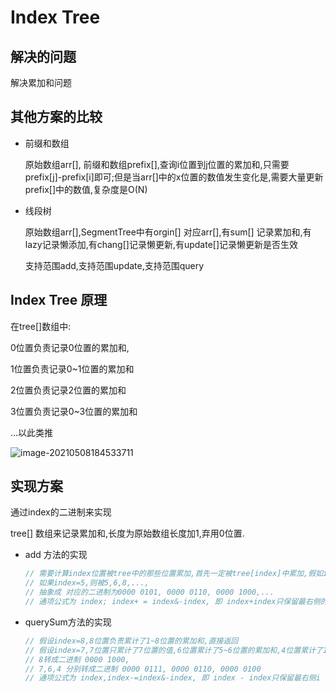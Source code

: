 # Index Tree
## 解决的问题
解决累加和问题

## 其他方案的比较
* 前缀和数组

  原始数组arr[], 前缀和数组prefix[],查询i位置到j位置的累加和,只需要prefix[j]-prefix[i]即可;但是当arr[]中的x位置的数值发生变化是,需要大量更新prefix[]中的数值,复杂度是O(N)

* 线段树

  原始数组arr[],SegmentTree中有orgin[] 对应arr[],有sum[] 记录累加和,有lazy记录懒添加,有chang[]记录懒更新,有update[]记录懒更新是否生效

  支持范围add,支持范围update,支持范围query

## Index Tree 原理

在tree[]数组中:

0位置负责记录0位置的累加和,

1位置负责记录0~1位置的累加和

2位置负责记录2位置的累加和

3位置负责记录0~3位置的累加和

...以此类推

![image-20210508184533711](/Users/catface/Library/Application%20Support/typora-user-images/image-20210508184533711.png)

## 实现方案

通过index的二进制来实现

tree[] 数组来记录累加和,长度为原始数组长度加1,弃用0位置.

* add 方法的实现

  ```java
  // 需要计算index位置被tree中的那些位置累加,首先一定被tree[index]中累加,假如index位置为1,那么1位置的值将被,2,4,8,16,...2^x<=n位置的记录累加和
  // 如果index=5,则被5,6,8,...,
  // 抽象成 对应的二进制为0000 0101, 0000 0110, 0000 1000,...
  // 通项公式为 index; index+ = index&-index, 即 index+index只保留最右侧的1
  ```

* querySum方法的实现

  ```java
  // 假设index=8,8位置负责累计了1~8位置的累加和,直接返回
  // 假设index=7,7位置只累计了7位置的值,6位置累计了5~6位置的累加和,4位置累计了1~4位置的累加和,所以只需要返回tree[7]+tree[6]+tree[4]
  // 8转成二进制 0000 1000,
  // 7,6,4 分别转成二进制 0000 0111, 0000 0110, 0000 0100
  // 通项公式为 index,index-=index&-index, 即 index - index只保留最右侧i
  ```



